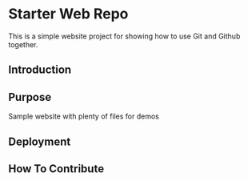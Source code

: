 # Starter Web Repo

This is a simple website project for
showing how to use Git and Github together.
## Introduction

## Purpose

Sample website with plenty of files for demos

## Deployment

## How To Contribute